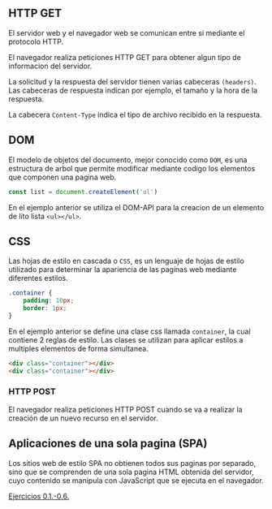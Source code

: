 ## HTTP GET

El servidor web y el navegador web se comunican entre si mediante el protocolo HTTP.

El navegador realiza peticiones HTTP GET para obtener algun tipo de informacion del servidor.

La solicitud y la respuesta del servidor tienen varias cabeceras `(headers)`. Las cabeceras de respuesta indican por ejemplo, el tamaño y la hora de la respuesta.

La cabecera `Content-Type` indica el tipo de archivo recibido en la respuesta.

## DOM

El modelo de objetos del documento, mejor conocido como `DOM`, es una estructura de arbol que permite modificar mediante codigo los elementos que componen una pagina web.

```javascript
const list = document.createElement('ul')
```

En el ejemplo anterior se utiliza el DOM-API para la creacion de un elemento de lito lista `<ul></ul>`.

## CSS

Las hojas de estilo en cascada o `CSS`, es un lenguaje de hojas de estilo utilizado para determinar la apariencia de las paginas web mediante diferentes estilos.

```css
.container {
    padding: 10px;
    border: 1px;
}
```

En el ejemplo anterior se define una clase css llamada `container`, la cual contiene 2 reglas de estilo. Las clases se utilizan para aplicar estilos a multiples elementos de forma simultanea.

```html
<div class="container"></div>
<div class="container"></div>
```

### HTTP POST

El navegador realiza peticiones HTTP POST cuando se va a realizar la creación de un nuevo recurso en el servidor.

## Aplicaciones de una sola pagina (SPA)

Los sitios web de estilo SPA no obtienen todos sus paginas por separado, sino que se comprenden de una sola pagina HTML obtenida del servidor, cuyo contenido se manipula con JavaScript que se ejecuta en el navegador.

[Ejercicios 0.1.-0.6.](https://github.com/martinwilchesdev/full_stack_open/tree/main/1.part_0/exercises)